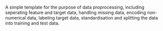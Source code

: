 A simple template for the purpose of data proprocessing, including seperating feature and target data, handling missing data, encoding non-numerical data, labeling target data, standardisation and splitting the data into training and test data.

